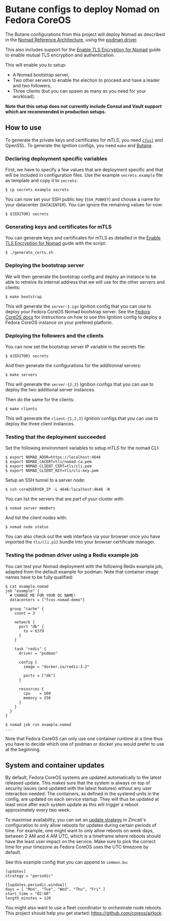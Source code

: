 # Butane configs to deploy Nomad on Fedora CoreOS

The Butane configurations from this project will deploy Nomad as described in
the [Nomad Reference Architecture][nomad-ref-arch], using the [podman
driver][podman-driver].

This also includes support for the [Enable TLS Encryption for Nomad][nomad-tls]
guide to enable mutual TLS encryption and authentication.

This will enable you to setup:
  * A Nomad bootstrap server,
  * Two other servers to enable the election to proceed and have a leader and
    two followers,
  * Three clients (but you can spawn as many as you need for your workload).

**Note that this setup does not currently include Consul and Vault support which
are recommended in production setups.**

## How to use

To generate the private keys and certificates for mTLS, you need
[`cfssl`][cfssl] and OpenSSL. To generate the Ignition configs, you need `make`
and [Butane][butane].

### Declaring deployment specific variables

First, we have to specify a few values that are deployment specific and that
will be included in configuration files. Use the example `secrets.example` file
as template and copy it to `secrets`:

```
$ cp secrets.example secrets
```

You can now set your SSH public key (`SSH_PUBKEY`) and choose a name for your
datacenter (`DATACENTER`). You can ignore the remaining values for now:

```
$ ${EDITOR} secrets
```

### Generating keys and certificates for mTLS

You can generate keys and certificates for mTLS as detailled in the [Enable TLS
Encryption for Nomad][nomad-tls] guide with the script:

```
$ ./generate_certs.sh
```

### Deploying the bootstrap server

We will then generate the bootstrap config and deploy an instance to be able to
retreive its internal address that we will use for the other servers and
clients:

```
$ make bootstrap
```

This will generate the `server-1.ign` Ignition config that you can use to
deploy your Fedora CoreOS Nomad bootstrap server. See the [Fedora CoreOS
docs][deploy] for instructions on how to use this Ignition config to deploy a
Fedora CoreOS instance on your prefered platform.

### Deploying the followers and the clients

You can now set the bootstrap server IP variable in the secrets file:

```
$ ${EDITOR} secrets
```

And then generate the configurations for the additionnal servers:

```
$ make servers
```

This will generate the `server-{2,3}` Ignition configs that you can use to
deploy the two additional server instances.

Then do the same for the clients:

```
$ make clients
```

This will generate the `client-{1,2,3}` Ignition configs that you can use to
deploy the three client instances.

### Testing that the deployment succeeded

Set the following environment variables to setup mTLS for the nomad CLI:

```
$ export NOMAD_ADDR=https://localhost:4646
$ export NOMAD_CACERT=tls/nomad-ca.pem
$ export NOMAD_CLIENT_CERT=tls/cli.pem
$ export NOMAD_CLIENT_KEY=tls/cli-key.pem
```

Setup an SSH tunnel to a server node:

```
$ ssh core@SERVER_IP -L 4646:localhost:4646 -N
```

You can list the servers that are part of your cluster with:

```
$ nomad server members
```

And list the client nodes with:

```
$ nomad node status
```

You can also check out the web interface via your browser once you have
imported the `tls/cli.p12` bundle into your browser certificate manager.

### Testing the podman driver using a Redis example job

You can test your Nomad deployment with the following Redis example job,
adapted from the default example for podman. Note that container image names
have to be fully qualified:

```
$ cat example.nomad
job "example" {
  # CHANGE ME FOR YOUR DC NAME!
  datacenters = ["fcos-nomad-demo"]

  group "cache" {
    count = 3

    network {
      port "db" {
        to = 6379
      }
    }

    task "redis" {
      driver = "podman"

      config {
        image = "docker.io/redis:3.2"

        ports = ["db"]
      }

      resources {
        cpu    = 500
        memory = 256
      }
    }
  }
}

$ nomad job run example.nomad
...
```

Note that Fedora CoreOS can only use one container runtime at a time thus you
have to decide which one of podman or docker you would prefer to use at the
beginning.

## System and container updates

By default, Fedora CoreOS systems are updated automatically to the latest
released update. This makes sure that the system is always on top of security
issues (and updated with the latest features) wthout any user interaction
needed. The containers, as defined in the systemd units in the config, are
updated on each service startup. They will thus be updated at least once after
each system update as this will trigger a reboot approximately every two week.

To maximise availability, you can set an [update strategy][updates] in
Zincati's configuration to only allow reboots for updates during certain
periods of time.  For example, one might want to only allow reboots on week
days, between 2 AM and 4 AM UTC, which is a timeframe where reboots should have
the least user impact on the service. Make sure to pick the correct time for
your timezone as Fedora CoreOS uses the UTC timezone by default.

See this example config that you can append to `common.bu`:

```
[updates]
strategy = "periodic"

[[updates.periodic.window]]
days = [ "Mon", "Tue", "Wed", "Thu", "Fri" ]
start_time = "02:00"
length_minutes = 120
```

You might also want to use a fleet coordinator to orchestrate node reboots.
This project should help you get started: <https://github.com/coreos/airlock>.

[nomad-ref-arch]: https://learn.hashicorp.com/tutorials/nomad/production-reference-architecture-vm-with-consul
[podman-driver]: https://github.com/hashicorp/nomad-driver-podman
[nomad-tls]: https://learn.hashicorp.com/tutorials/nomad/security-enable-tls
[butane]: https://coreos.github.io/butane/getting-started/#getting-butane
[cfssl]: https://github.com/cloudflare/cfssl
[deploy]: https://docs.fedoraproject.org/en-US/fedora-coreos/getting-started/
[updates]: https://coreos.github.io/zincati/usage/updates-strategy/#periodic-strategy
